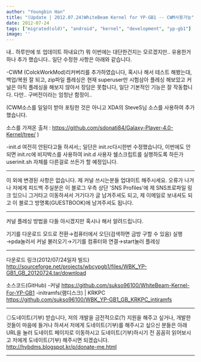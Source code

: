 ```yaml
---
author: "Youngbin Han"
title: "(Update | 2012.07.24)WhiteBeam Kernel for YP-GB1 -- CWM사용가능"
date: 2012-07-24
tags: ["migrated(old)", "android", "kernel", "development", "yp-gb1"]
image: ''
---
```


 내.. 하루만에 또 업데이트 하내요(?)
뭐 이번에는 대단한건지는 모르겠지만.. 유용한거 하나 추가 했습니다..
일단 수정한 사항은 아래와 같습니다.

-CWM (ColckWorkMod)리커버리를 추가하였습니다, 혹시나 해서 테스트 해봤는대,
백업/복원 잘 되고, zip파일 플레싱은 현재 superuser만 시험삼아 플레싱 해보았고 커널은 
아직 플레싱을 해보지 않아서 장담은 못합니다, 일단 기본적인 기능은 잘 작동합니다.
다만.. 구버전이라는 엄청난 함정이..

(CWM소스를 일일이 받아 포팅한 것은 아니고 XDA의 SteveS님 소스를 사용하여 추가했습니다.

소스를 가져온 출처 : https://github.com/sdonati84/Galaxy-Player-4.0-Kernel/tree/ )

-init.d 여전히 안된다고들 하셔서;; 일단은 init.rc다시한번 수정했습니다, 이번에도 안되면
init.rc에 비지박스를 사용하여 init.d 사용자 쉘스크립트를 실행하도록 하든가 userinit.sh 자체를 다른걸로 쓰든가 할 예정입니다.


-------------------------------------------------

이 외에 변경된 사항은 없습니다.
제 커널 쓰시는분들 업대이트 해주시세요.
오류가 나거나 저에게 피드백 주실분은 이 블로그 우측 상단
'SNS Profiles'에 제 SNS프로파일 링크 있으니 그거타고 이동하셔서 거기다가
글 남겨주셔도 되고, 제 이메일로 보내셔도 되고 이 블로그 방명록(GUESTBOOK)에
남겨주셔도 됩니다.

-------------------------------------------------

커널 플레싱 방법을 다들 아시겠지만 혹시나 해서 알려드립니다.

기기를 다운로드 모드로 전환→컴퓨터에서 오딘(검색하면 금방 구할 수 있음) 
실행→pda눌러서 커널 불러오기→기기를 컴퓨터와 연결→start눌러 플레싱

-------------------------------------------------


다운로드 링크(2012/07/24일자 빌드)
http://sourceforge.net/projects/wbcypgb1/files/WBK_YP-GB1_GB_20120724.tar/download


소스코드(GitHub)
-커널
https://github.com/sukso96100/WhiteBeam-Kernel-For-YP-GB1
-initramfs(램디스크) | KRKPC
https://github.com/sukso96100/WBK_YP-GB1_GB_KRKPC_intiramfs 


-------------------------------------------------

◎도네이트(기부) 받습니다, 저의 개발을 금전적으로(?) 지원을 해주고 싶거나,
개발한것들이 마음에 들거나 하셔서 저에게 도네이트(기부)를 해주시고 싶으신 분들은 아래
URL을 눌러 도네이트 페이지로 이동하시고 도네이트(기부)하시기 전 꼼꼼히 읽어보시고 
저에게 도네이트(기부) 해주시면 되겠습니다.
http://hybdms.blogspot.kr/p/donate-me.html

------------------------------------------------- 